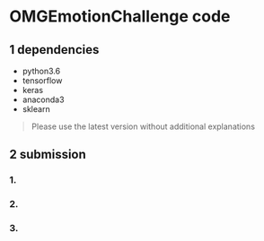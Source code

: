 # OMGEmotionChallenge code

## 1 dependencies
- python3.6
- tensorflow
- keras
- anaconda3
- sklearn

> Please use the latest version without additional explanations

## 2 submission

### 1.

### 2.

### 3.